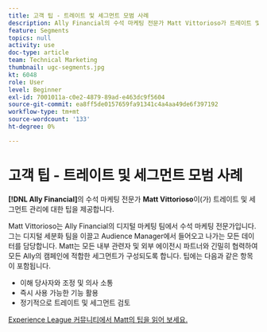 ```yaml
---
title: 고객 팁 - 트레이트 및 세그먼트 모범 사례
description: Ally Financial의 수석 마케팅 전문가 Matt Vittorioso가 트레이트 및 세그먼트 관리에 대한 팁을 제공합니다.
feature: Segments
topics: null
activity: use
doc-type: article
team: Technical Marketing
thumbnail: ugc-segments.jpg
kt: 6048
role: User
level: Beginner
exl-id: 7001011a-c0e2-4879-89ad-e463dc9f5604
source-git-commit: ea8ff5de0157659fa91341c4a4aa49de6f397192
workflow-type: tm+mt
source-wordcount: '133'
ht-degree: 0%

---
```


# 고객 팁 - 트레이트 및 세그먼트 모범 사례

**[!DNL Ally Financial]**&#x200B;의 수석 마케팅 전문가 **Matt Vittorioso**&#x200B;이(가) 트레이트 및 세그먼트 관리에 대한 팁을 제공합니다.

Matt Vittorioso는 Ally Financial의 디지털 마케팅 팀에서 수석 마케팅 전문가입니다. 그는 디지털 세분화 팀을 이끌고 Audience Manager에서 들어오고 나가는 모든 데이터를 담당합니다. Matt는 모든 내부 관련자 및 외부 에이전시 파트너와 긴밀히 협력하여 모든 Ally의 캠페인에 적합한 세그먼트가 구성되도록 합니다. 팁에는 다음과 같은 항목이 포함됩니다.

* 이해 당사자와 조정 및 의사 소통
* 즉시 사용 가능한 기능 활용
* 정기적으로 트레이트 및 세그먼트 검토

[Experience League 커뮤니티에서 Matt의 팁을 읽어 보세요.](https://experienceleaguecommunities.adobe.com/t5/adobe-audience-manager-blogs/traits-and-segments-best-practices/ba-p/367729)
